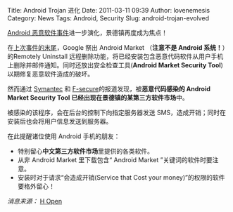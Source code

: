 Title: Android Trojan 进化
Date: 2011-03-11 09:39
Author: lovenemesis
Category: News
Tags: Android, Security
Slug: android-trojan-evolved

[Android
恶意软件事件](http://linuxtoy.org/archives/android-malware-%e8%ad%a6%e5%91%8a.html)进一步演化，景德镇再度成为焦点！

在[上次事件的末尾](http://linuxtoy.org/archives/android-malware-%E8%AD%A6%E5%91%8A.html)，Google
祭出 Android Market （**注意不是 Android 系统！**）的Remotely Uninstall
远程删除功能，将已经安装包含恶意代码软件从用户手机上删除并邮件通知。同时还放出安全检查工具(**Android
Market Security Tool**)以期修复恶意软件造成的破坏。

然而通过
[Symantec](http://www.symantec.com/connect/ko/blogs/androidbgserv-found-fake-google-security-patch)
和
[F-secure](http://www.f-secure.com/weblog/archives/00002116.html)的报道发现，被**恶意代码感染的
Android Market Security Tool 已经出现在景德镇的某第三方软件市场**中。

被感染的该程序，会在后台的控制下向指定服务器发送
SMS，造成开销；同时在安装后也会将用户信息发送到服务器。

在此提醒诸位使用 Android 手机的朋友：

-   特别留心**中文第三方软件市场**里提供的各类软件。
-   从非 Android Market 里下载包含“ Android Market
    ”关键词的软件时要注意。
-   安装时对于请求“会造成开销(Service that Cost your
    money)”的权限的软件要格外留心！

*消息来源：* [H
Open](http://www.h-online.com/open/news/item/Google-s-security-tool-infected-with-trojan-1205886.html)
